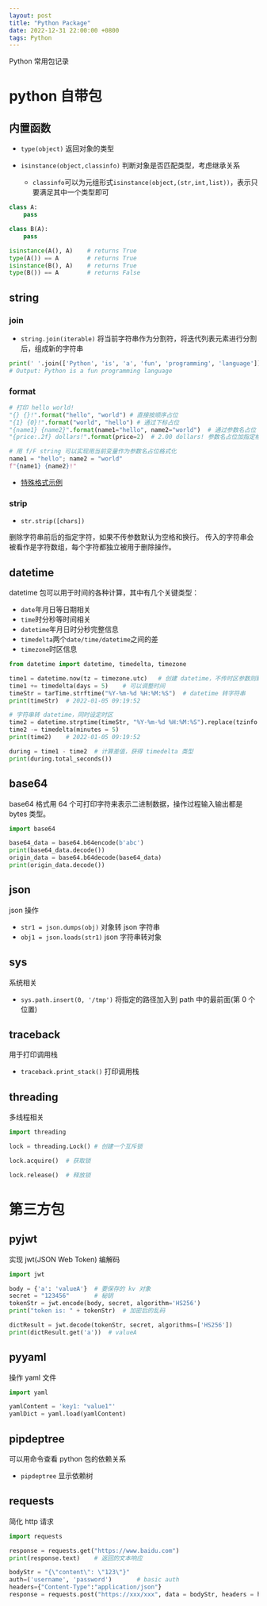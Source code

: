 ```yaml
---
layout: post
title: "Python Package"
date: 2022-12-31 22:00:00 +0800
tags: Python
---
```


Python 常用包记录

# python 自带包

## 内置函数

- `type(object)`
  返回对象的类型

- `isinstance(object,classinfo)`
  判断对象是否匹配类型，考虑继承关系
  - `classinfo`可以为元组形式`isinstance(object,(str,int,list))`，表示只要满足其中一个类型即可

```python
class A:
    pass

class B(A):
    pass

isinstance(A(), A)    # returns True
type(A()) == A        # returns True
isinstance(B(), A)    # returns True
type(B()) == A        # returns False
```

## string

### join

- `string.join(iterable)`
  将当前字符串作为分割符，将迭代列表元素进行分割后，组成新的字符串

```python
print(' '.join(['Python', 'is', 'a', 'fun', 'programming', 'language']))
# Output: Python is a fun programming language
```

### format

```python
# 打印 hello world!
"{} {}!".format("hello", "world") # 直接按顺序占位
"{1} {0}!".format("world", "hello") # 通过下标占位
"{name1} {name2}".format(name1="hello", name2="world")  # 通过参数名占位
"{price:.2f} dollars!".format(price=2)  # 2.00 dollars! 参数名占位加指定格式

# 用 f/F string 可以实现用当前变量作为参数名占位格式化
name1 = "hello"; name2 = "world"
f"{name1} {name2}!"
```

- [特殊格式示例](https://docs.python.org/3/library/string.html#formatexamples)

### strip

- `str.strip([chars])`

删除字符串前后的指定字符，如果不传参数默认为空格和换行。
传入的字符串会被看作是字符数组，每个字符都独立被用于删除操作。

## datetime

datetime 包可以用于时间的各种计算，其中有几个关键类型：

- `date`年月日等日期相关
- `time`时分秒等时间相关
- `datetime`年月日时分秒完整信息
- `timedelta`两个`date/time/datetime`之间的差
- `timezone`时区信息

```python
from datetime import datetime, timedelta, timezone

time1 = datetime.now(tz = timezone.utc)   # 创建 datetime，不传时区参数则默认系统时区
time1 += timedelta(days = 5)    # 可以调整时间
timeStr = tarTime.strftime("%Y-%m-%d %H:%M:%S")  # datetime 转字符串
print(timeStr)  # 2022-01-05 09:19:52

# 字符串转 datetime，同时设定时区
time2 = datetime.strptime(timeStr, "%Y-%m-%d %H:%M:%S").replace(tzinfo = timezone.utc)
time2 -= timedelta(minutes = 5)
print(time2)    # 2022-01-05 09:19:52

during = time1 - time2  # 计算差值，获得 timedelta 类型
print(during.total_seconds())
```

## base64

base64 格式用 64 个可打印字符来表示二进制数据，操作过程输入输出都是 bytes 类型。

```python
import base64

base64_data = base64.b64encode(b'abc')
print(base64_data.decode())
origin_data = base64.b64decode(base64_data)
print(origin_data.decode())
```

## json

json 操作

- `str1 = json.dumps(obj)` 对象转 json 字符串
- `obj1 = json.loads(str1)` json 字符串转对象

## sys

系统相关

- `sys.path.insert(0, '/tmp')`
  将指定的路径加入到 path 中的最前面(第 0 个位置)

## traceback

用于打印调用栈

- `traceback.print_stack()`
  打印调用栈

## threading

多线程相关

```python
import threading

lock = threading.Lock() # 创建一个互斥锁

lock.acquire()  # 获取锁

lock.release()  # 释放锁
```

# 第三方包

## pyjwt

实现 jwt(JSON Web Token) 编解码

```python
import jwt

body = {'a': 'valueA'}  # 要保存的 kv 对象
secret = "123456"       # 秘钥
tokenStr = jwt.encode(body, secret, algorithm='HS256')
print("token is: " + tokenStr)  # 加密后的乱码

dictResult = jwt.decode(tokenStr, secret, algorithms=['HS256'])
print(dictResult.get('a'))  # valueA
```

## pyyaml

操作 yaml 文件

```python
import yaml

yamlContent = 'key1: "value1"'
yamlDict = yaml.load(yamlContent)
```

## pipdeptree

可以用命令查看 python 包的依赖关系

- `pipdeptree`
  显示依赖树

## requests

简化 http 请求

```python
import requests

response = requests.get("https://www.baidu.com")
print(response.text)	# 返回的文本响应

bodyStr = "{\"content\": \"123\"}"
auth=('username', 'password')		# basic auth
headers={"Content-Type":"application/json"}
response = requests.post("https://xxx/xxx", data = bodyStr, headers = headers, auth = auth)
```
